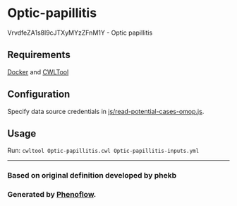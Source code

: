 # Optic-papillitis

VrvdfeZA1s8l9cJTXyMYzZFnM1Y - Optic papillitis

## Requirements

[Docker](https://docs.docker.com/install/) and [CWLTool](https://github.com/common-workflow-language/cwltool#install)

## Configuration

Specify data source credentials in [js/read-potential-cases-omop.js](js/read-potential-cases-omop.js).

## Usage

Run: `cwltool Optic-papillitis.cwl Optic-papillitis-inputs.yml`

***

### Based on original definition developed by phekb
### Generated by [Phenoflow](https://kclhi.org/phenoflow).
